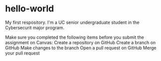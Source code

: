 # hello-world
My first respository.
I'm a UC senior undergraduate student in the Cybersecurit major program.

Make sure you completed the following items before you submit the assignment on Canvas:
Create a repository on GitHub
Create a branch on GitHub
Make changes to the branch
Open a pull request on GitHub
Merge your pull request
